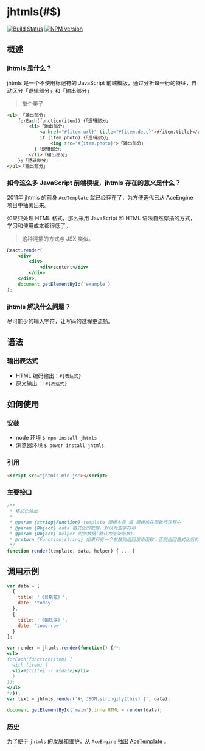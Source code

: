 # jhtmls(#$)

[![Build Status](https://img.shields.io/travis/zswang/jhtmls/master.svg)](https://travis-ci.org/zswang/jhtmls)
[![NPM version](https://img.shields.io/npm/v/jhtmls.svg)](http://badge.fury.io/js/jhtmls)

## 概述

### jhtmls 是什么？

jhtmls 是一个不使用标记符的 JavaScript 前端模版，通过分析每一行的特征，自动区分「逻辑部分」和「输出部分」

> 举个栗子

```html
<ul> 「输出部分」
	forEach(function(item)) {「逻辑部分」
		<li>「输出部分」
			<a href="#{item.url}" title="#{item.desc}">#{item.title}</a>「输出部分」
			if (item.photo) {「逻辑部分」
				<img src="#{item.photo}">「输出部分」
		  }「逻辑部分」
		</li>「输出部分」
	};「逻辑部分」
</ul>「输出部分」
```

### 如今这么多 JavaScript 前端模板，jhtmls 存在的意义是什么？

2011年 jhtmls 的前身 `AceTemplate` 就已经存在了，为方便迭代已从 AceEngine 项目中抽离出来。

如果只处理 HTML 格式，那么采用 JavaScript 和 HTML 语法自然穿插的方式，学习和使用成本都很低了。

> 这种混插的方式与 JSX 类似。

```jsx
React.render(
    <div>
        <div>
            <div>content</div>
        </div>
    </div>,
    document.getElementById('example')
);
```

### jhtmls 解决什么问题？

尽可能少的输入字符，让写码的过程更流畅。

## 语法

### 输出表达式

+ HTML 编码输出：`#{表达式}`
+ 原文输出：`!#{表达式}`

## 如何使用

### 安装

+ node 环境 `$ npm install jhtmls`
+ 浏览器环境 `$ bower install jhtmls`

### 引用

```html
<script src="jhtmls.min.js"></script>
```

### 主要接口

```javascript
/**
 * 格式化输出
 *
 * @param {string|Function} template 模板本身 或 模板放在函数行注释中
 * @param {Object} data 格式化的数据，默认为空字符串
 * @param {Object} helper 附加数据(默认为渲染函数)
 * @return {Function|string} 如果只有一个参数则返回渲染函数，否则返回格式化后的字符串
 */
function render(template, data, helper) { ... }
```

## 调用示例

```js
var data = [
  {
    title: '《哥斯拉》',
    date: 'today'
  },
  {
    title: '《钢铁侠》',
    date: 'tomorrow'
  }
];

var render = jhtmls.render(function() {/*!
<ul>
forEach(function(item) {
  with (item) {
  <li>#{title} -- #{date}</li>
  }
});
</ul>
*/});
var text = jhtmls.render('#{ JSON.stringify(this) }', data);

document.getElementById('main').innerHTML = render(data);
```

### 历史

为了便于 `jhtmls` 的发展和维护，从 `AceEngine` 抽出 [AceTemplate](https://code.google.com/p/ace-engine/wiki/AceTemplate) 。